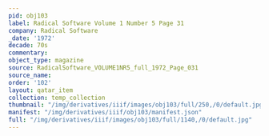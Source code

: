 ```yaml
---
pid: obj103
label: Radical Software Volume 1 Number 5 Page 31
company: Radical Software
_date: '1972'
decade: 70s
commentary: 
object_type: magazine
source: RadicalSoftware_VOLUME1NR5_full_1972_Page_031
source_name: 
order: '102'
layout: qatar_item
collection: temp_collection
thumbnail: "/img/derivatives/iiif/images/obj103/full/250,/0/default.jpg"
manifest: "/img/derivatives/iiif/obj103/manifest.json"
full: "/img/derivatives/iiif/images/obj103/full/1140,/0/default.jpg"
---
```

